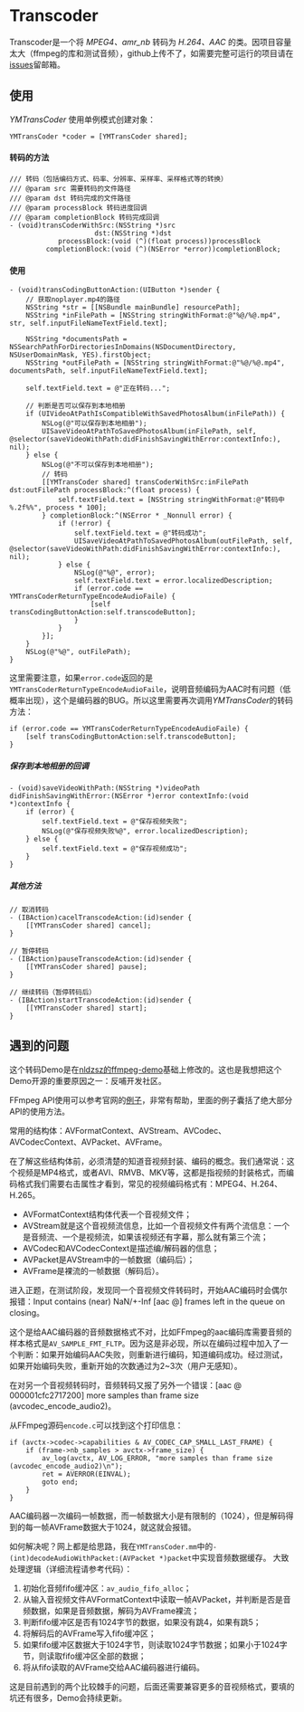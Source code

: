 # Transcoder

Transcoder是一个将 *MPEG4、amr_nb* 转码为 *H.264、AAC* 的类。因项目容量太大（ffmpeg的库和测试音频），github上传不了，如需要完整可运行的项目请在[issues](https://github.com/chenjiangchuan/Transcoding/issues)留邮箱。

## 使用

*YMTransCoder* 使用单例模式创建对象：

```
YMTransCoder *coder = [YMTransCoder shared];
```

#### 转码的方法

```
/// 转码（包括编码方式、码率、分辨率、采样率、采样格式等的转换）
/// @param src 需要转码的文件路径
/// @param dst 转码完成的文件路径
/// @param processBlock 转码进度回调
/// @param completionBlock 转码完成回调
- (void)transCoderWithSrc:(NSString *)src
                     dst:(NSString *)dst
            processBlock:(void (^)(float process))processBlock
         completionBlock:(void (^)(NSError *error))completionBlock;
```

#### 使用

```
- (void)transCodingButtonAction:(UIButton *)sender {
    // 获取noplayer.mp4的路径
    NSString *str = [[NSBundle mainBundle] resourcePath];
    NSString *inFilePath = [NSString stringWithFormat:@"%@/%@.mp4", str, self.inputFileNameTextField.text];
    
    NSString *documentsPath = NSSearchPathForDirectoriesInDomains(NSDocumentDirectory, NSUserDomainMask, YES).firstObject;
    NSString *outFilePath = [NSString stringWithFormat:@"%@/%@.mp4", documentsPath, self.inputFileNameTextField.text];
    
    self.textField.text = @"正在转码...";
    
    // 判断是否可以保存到本地相册
    if (UIVideoAtPathIsCompatibleWithSavedPhotosAlbum(inFilePath)) {
        NSLog(@"可以保存到本地相册");
        UISaveVideoAtPathToSavedPhotosAlbum(inFilePath, self, @selector(saveVideoWithPath:didFinishSavingWithError:contextInfo:), nil);
    } else {
        NSLog(@"不可以保存到本地相册");
        // 转码
        [[YMTransCoder shared] transCoderWithSrc:inFilePath dst:outFilePath processBlock:^(float process) {
            self.textField.text = [NSString stringWithFormat:@"转码中 %.2f%%", process * 100];
        } completionBlock:^(NSError * _Nonnull error) {
            if (!error) {
                self.textField.text = @"转码成功";
                UISaveVideoAtPathToSavedPhotosAlbum(outFilePath, self, @selector(saveVideoWithPath:didFinishSavingWithError:contextInfo:), nil);
            } else {
                NSLog(@"%@", error);
                self.textField.text = error.localizedDescription;
                if (error.code == YMTransCoderReturnTypeEncodeAudioFaile) {
                    [self transCodingButtonAction:self.transcodeButton];
                }
            }
        }];
    }
    NSLog(@"%@", outFilePath);
}
```

这里需要注意，如果`error.code`返回的是`YMTransCoderReturnTypeEncodeAudioFaile`，说明音频编码为AAC时有问题（低概率出现），这个是编码器的BUG。所以这里需要再次调用*YMTransCoder*的转码方法：

```
if (error.code == YMTransCoderReturnTypeEncodeAudioFaile) {
    [self transCodingButtonAction:self.transcodeButton];
}
```
##### 保存到本地相册的回调

```
- (void)saveVideoWithPath:(NSString *)videoPath didFinishSavingWithError:(NSError *)error contextInfo:(void *)contextInfo {
    if (error) {
        self.textField.text = @"保存视频失败";
        NSLog(@"保存视频失败%@", error.localizedDescription);
    } else {
        self.textField.text = @"保存视频成功";
    }
}
```

##### 其他方法

```
// 取消转码
- (IBAction)cacelTranscodeAction:(id)sender {
    [[YMTransCoder shared] cancel];
}

// 暂停转码
- (IBAction)pauseTranscodeAction:(id)sender {
    [[YMTransCoder shared] pause];
}

// 继续转码（暂停转码后）
- (IBAction)startTranscodeAction:(id)sender {
    [[YMTransCoder shared] start];
}
```

## 遇到的问题

这个转码Demo是在[nldzsz的ffmpeg-demo](https://github.com/nldzsz/ffmpeg-demo)基础上修改的。这也是我想把这个Demo开源的重要原因之一：反哺开发社区。

FFmpeg API使用可以参考官网的[例子](http://ffmpeg.org/doxygen/trunk/examples.html)，非常有帮助，里面的例子囊括了绝大部分API的使用方法。

常用的结构体：AVFormatContext、AVStream、AVCodec、AVCodecContext、AVPacket、AVFrame。

在了解这些结构体前，必须清楚的知道音视频封装、编码的概念。我们通常说：这个视频是MP4格式，或者AVI、RMVB、MKV等，这都是指视频的封装格式，而编码格式我们需要右击属性才看到，常见的视频编码格式有：MPEG4、H.264、H.265。

* AVFormatContext结构体代表一个音视频文件；
* AVStream就是这个音视频流信息，比如一个音视频文件有两个流信息：一个是音频流、一个是视频流，如果该视频还有字幕，那么就有第三个流；
* AVCodec和AVCodecContext是描述编/解码器的信息；
* AVPacket是AVStream中的一帧数据（编码后）；
* AVFrame是裸流的一帧数据（解码后）。

进入正题，在测试阶段，发现同一个音视频文件转码时，开始AAC编码时会偶尔报错：Input contains (near) NaN/+-Inf [aac @]  frames left in the queue on closing。

这个是给AAC编码器的音频数据格式不对，比如FFmpeg的aac编码库需要音频的样本格式是`AV_SAMPLE_FMT_FLTP`。因为这是非必现，所以在编码过程中加入了一个判断：如果开始编码AAC失败，则重新进行编码，知道编码成功。经过测试，如果开始编码失败，重新开始的次数通过为2~3次（用户无感知）。

在对另一个音视频转码时，音频转码又报了另外一个错误：[aac @ 000001cfc2717200] more samples than frame size (avcodec_encode_audio2)。

从FFmpeg源码`encode.c`可以找到这个打印信息：

```
if (avctx->codec->capabilities & AV_CODEC_CAP_SMALL_LAST_FRAME) {
	if (frame->nb_samples > avctx->frame_size) {
		av_log(avctx, AV_LOG_ERROR, "more samples than frame size (avcodec_encode_audio2)\n");
		ret = AVERROR(EINVAL);
		goto end;
	}
}
```

AAC编码器一次编码一帧数据，而一帧数据大小是有限制的（1024），但是解码得到的每一帧AVFrame数据大于1024，就这就会报错。

如何解决呢？网上都是给思路，我在`YMTransCoder.mm`中的`- (int)decodeAudioWithPacket:(AVPacket *)packet`中实现音频数据缓存。 大致处理逻辑（详细流程请参考代码）：

1. 初始化音频fifo缓冲区：`av_audio_fifo_alloc`；
2. 从输入音视频文件AVFormatContext中读取一帧AVPacket，并判断是否是音频数据，如果是音频数据，解码为AVFrame裸流；
3. 判断fifo缓冲区是否有1024字节的数据，如果没有跳4，如果有跳5；
4. 将解码后的AVFrame写入fifo缓冲区；
5. 如果fifo缓冲区数据大于1024字节，则读取1024字节数据；如果小于1024字节，则读取fifo缓冲区全部的数据；
6. 将从fifo读取的AVFrame交给AAC编码器进行编码。


这是目前遇到的两个比较棘手的问题，后面还需要兼容更多的音视频格式，要填的坑还有很多，Demo会持续更新。